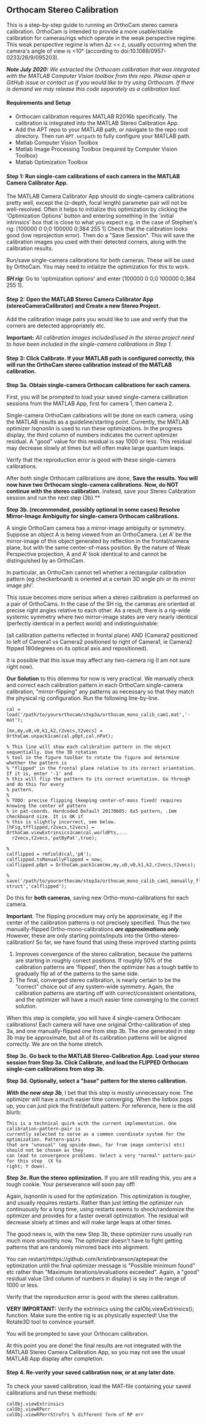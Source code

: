 ## Orthocam Stereo Calibration

This is a step-by-step guide to running an OrthoCam stereo camera calibration. OrthoCam is intended to provide a more usable/stable calibration for cameras/rigs which operate in the weak perspective regime. This weak perspective regime is when Δz << z, usually occurring when the camera's angle of view is <10° (according to doi:10.1088/0957-0233/26/9/095203).

**_Note July 2020:_** _We extracted the Orthocam calibration that was integrated with the MATLAB Computer Vision toolbox from this repo. Please open a GitHub issue or contact us if you would like to try using Orthocam. If there is demand we may release this code separately as a calibration tool._

#### Requirements and Setup

* Orthocam calibration requires MATLAB R2016b specifically. The calibration is integrated into the MATLAB Stereo Calibration App.
* Add the APT repo to your MATLAB path, or navigate to the <APT> repo root directory. Then run `APT.setpath` to fully configure your MATLAB path.
* Matlab Computer Vision Toolbox
* Matlab Image Processing Toolbox (required by Computer Vision Toolbox)
* Matlab Optimization Toolbox

#### Step 1: Run single-cam calibrations of each camera in the MATLAB Camera Calibrator App.
The MATLAB Camera Calibrator App should do single-camera calibrations pretty well, except the (z-depth, focal length) parameter pair will not be well-resolved.  Often it helps to initialize this optimization by clicking the 'Optimization Options' button and entering something in the 'initial intrinsics' box that is close to what you expect e.g. in the case of Stephen's rig: [100000 0 0;0 100000 0;384 255 1] Check that the calibration looks good (low reprojection error). Then do a "Save Session". This will save the calibration images you used with their detected corners, along with the calibration results.

Run/save single-camera calibrations for both cameras. These will be used by OrthoCam.  You may need to intialize the optimization for this to work.

**_SH rig:_** Go to 'optimization options' and enter [100000 0 0;0 100000 0;384 255 1].

#### Step 2: Open the MATLAB Stereo Camera Calibrator App (stereoCameraCalibrator) and Create a new Stereo Project.
Add the calibration image pairs you would like to use and verify that the corners are detected appropriately etc.

**Important:** *All calibration images included/used in the stereo project need to have been included in the single-camera calibrations in Step 1.*

#### Step 3: Click Calibrate. If your MATLAB path is configured correctly, this will run the OrthoCam stereo calibration instead of the MATLAB calibration.

**Step 3a. Obtain single-camera Orthocam calibrations for each camera.**
  
First, you will be prompted to load your saved single-camera calibration sessions from the MATLAB App, first for camera 1, then camera 2.

Single-camera OrthoCam calibrations will be done on each camera, using the MATLAB results as a guideline/starting point. Currently, the MATLAB optimizer *lsqnonlin* is used to run these optimizations. In the progress display, the third column of numbers indicates the current optimizer residual. A "good" value for this residual is say 1000 or less. This residual may decrease slowly at times but will often make large quantum leaps.  

Verify that the reproduction error is good with these single-camera calibrations.

After both single Orthocam calibrations are done, **Save the results. You will now have two Orthocam single-camera calibrations. Now, do NOT continue with the stereo calibration.** Instead, save your Stereo Calibration session and run the next step (3b).**

**Step 3b. (recommended, possibly optional in some cases) Resolve Mirror-Image Ambiguity for single-camera Orthocam calibrations.**

A single OrthoCam camera has a mirror-image ambiguity or symmetry. Suppose an object A is being viewed from an OrthoCamera. Let A' be the mirror-image of this object generated by reflection in the frontal/camera plane, but with the same center-of-mass position. By the nature of Weak Perspective projection, A and A' look identical to and cannot be distinguished by an OrthoCam.

In particular, an OrthoCam cannot tell whether a rectangular calibration pattern (eg checkerboard) is oriented at a certain 3D angle phi or its mirror image phi'. 

This issue becomes more serious when a stereo calibration is performed on a pair of OrthoCams. In the case of the SH rig, the cameras are oriented at precise right angles relative to each other. As a result, there is a rig-wide systemic symmetry where two mirror-image states are very nearly identical (perfectly identical in a perfect world) and indistinguishable:

(all calibration patterns reflected in frontal plane) AND (Camera2 positioned to left of Camera1 vs Camera2 positioned to right of Camera1, ie Camera2 flipped 180degrees on its optical axis and repositioned).

It is possible that this issue may affect any two-camera rig (I am not sure right now). 

**Our Solution** to this dilemma for now is very practical. We manually check and correct each calibration pattern in each OrthoCam single-camera calibration, "mirror-flipping" any patterns as necessary so that they match the physical rig configuration. Run the following line-by-line. 

```  
cal = load('/path/to/yourorthocam/step3a/orthocam_mono_calib_cam1.mat','-mat');

[mx,my,u0,v0,k1,k2,r2vecs,t2vecs] = OrthoCam.unpack1cam(cal.pOpt,cal.nPat);

% This line will show each calibration pattern in the object sequentially. Use the 3D rotation
% tool in the figure toolbar to rotate the figure and determine whether the pattern is
% "flipped" in the frontal plane relative to its correct orientation. If it is, enter '-1' and
% this will flip the pattern to its correct orientation. Go through and do this for every
% pattern.
%
% TODO: precise flipping (keeping center-of-mass fixed) requires knowing the center of pattern
% in pat-coords. Hardcoded Default 20170605: 8x5 pattern, .1mm checkboard size. It is OK if
% this is slightly incorrect, see below.
[hFig,tfflipped,r2vecs,t2vecs] = OrthoCam.viewExtrinsics1cam(cal.worldPts,...
  r2vecs,t2vecs,'patByPat',true);

%
calflipped = rmfield(cal,'p0');
calflipped.tsManuallyFlipped = now;
calflipped.pOpt = OrthoCam.pack1cam(mx,my,u0,v0,k1,k2,r2vecs,t2vecs);

%
save('/path/to/yourorthocam/step3a/orthocam_mono_calib_cam1_manually_flipped_maybeapproximate.mat','-struct','calflipped');
``` 

Do this for **both cameras**, saving new Ortho-mono-calibrations for each camera.

**Important**. The flipping procedure may only be approximate, eg if the center of the calibration patterns is not precisely specified. Thus the two manually-flipped Ortho-mono-calibrations **_are approximations only_**. However, these are only starting points/inputs into the Ortho-stereo-calibration! So far, we have found that using these improved starting points 

1. Improves convergence of the stereo calibration, because the patterns are starting in roughly correct positions. If roughly 50% of the calibration patterns are 'flipped', then the optimizer has a tough battle to gradually flip all of the patterns to the same side.
2. The final, converged stereo calibration, is nearly certain to be the "correct" choice out of any system-wide symmetry. Again, the calibration patterns are starting off with correct/consistent orientations, and the optimizer will have a much easier time converging to the correct solution.

When this step is complete, you will have 4 single-camera Orthocam calibrations! Each camera will have one original Ortho-calibration of step 3a, and one manually-flipped one from step 3b. The one generated in step 3b may be approximate, but all of its calibration patterns will be aligned correctly. We are on the home stretch.

**Step 3c. Go back to the MATLAB Stereo-Calibration App. Load your stereo session from Step 3a. Click Calibrate, and load the FLIPPED Orthocam single-cam calibrations from step 3b.**

**Step 3d. Optionally, select a "base" pattern for the stereo calibration.**

**_With the new step 3b_**, I bet that this step is mostly unnecessary now. The optimizer will have a much easier time converging. When the listbox pops up, you can just pick the first/default pattern. For reference, here is the old blurb:

```
This is a technical quirk with the current implementation. One calibration-pattern-pair is
currently selected to serve as a common coordinate system for the optimization. Pattern-pairs
that are "unusual" (eg upside-down, far from image center(s) etc) should not be chosen as they
can lead to convergence problems. Select a very "normal" pattern-pair for this step  (X to
right; Y down).
```

**Step 3e. Run the stereo optimization.**
If you are still reading this, you are a tough cookie. Your perseverance will soon pay off!

Again, *lsqnonlin* is used for the optimization. This optimization is tougher, and usually requires restarts. Rather than just letting the optimizer run continuously for a long time, using restarts seems to shock/randomize the optimizer and provides for a faster overall optimization. The residual will decrease slowly at times and will make large leaps at other times. 

The good news is, with the new Step 3b, these optimizer runs usually run much more smoothly now. The optimizer doesn't have to fight getting patterns that are randomly mirrored back into alignment. 

You can restart/rhttps://github.com/kristinbranson/aptepeat the optimization until the final optimizer message is "Possible minimum found" etc rather than "Maximum iterations/evaluations exceeded". Again, a "good" residual value (3rd column of numbers in display) is say in the range of 1000 or less.

Verify that the reproduction error is good with the stereo calibration. 

**VERY IMPORTANT:** Verify the extrinsics using the calObj.viewExtrinsics(); function. Make sure the entire rig is as physically expected! Use the Rotate3D tool to convince yourself.

You will be prompted to save your Orthocam calibration.

At this point you are done! the final results are not integrated with the MATLAB Stereo Camera Calibration App, so you may not see the usual MATLAB App display after completion. 
 
#### Step 4. Re-verify your saved calibration now, or at any later date.
To check your saved calibration, load the MAT-file containing your saved calibrations and run these methods:

```
calObj.viewExtrinsics
calObj.viewRPerr
calObj.viewRPerrStroTri % different form of RP err
```
